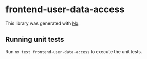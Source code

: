 # frontend-user-data-access

This library was generated with [Nx](https://nx.dev).

## Running unit tests

Run `nx test frontend-user-data-access` to execute the unit tests.
